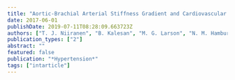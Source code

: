 ```yaml
---
title: "Aortic-Brachial Arterial Stiffness Gradient and Cardiovascular Risk in the Community: The Framingham Heart Study"
date: 2017-06-01
publishDate: 2019-07-11T08:28:09.663723Z
authors: ["T. J. Niiranen", "B. Kalesan", "M. G. Larson", "N. M. Hamburg", "E. J. Benjamin", "G. F. Mitchell", "R. S. Vasan"]
publication_types: ["2"]
abstract: ""
featured: false
publication: "*Hypertension*"
tags: ["intarticle"]
---
```


